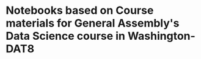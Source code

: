# Notebooks based on Course materials for General Assembly's Data Science course in Washington-DAT8
